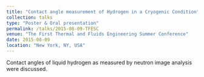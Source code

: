 ```yaml
---
title: "Contact angle measurement of Hydrogen in a Cryogenic Condition"
collection: talks
type: "Poster & Oral presentation"
permalink: /talks/2015-08-09-TFESC
venue: "The First Thermal and Fluids Engineering Summer Conference"
date: 2015-08-09
location: "New York, NY, USA"
---
```


Contact angles of liquid hydrogen as measured by neutron image analysis were discussed.
